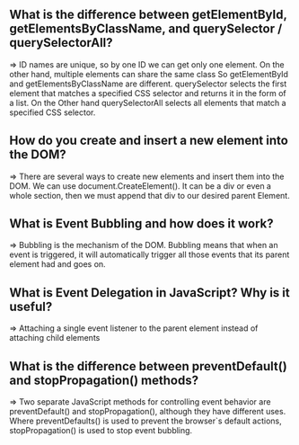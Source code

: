 ## What is the difference between getElementById, getElementsByClassName, and querySelector / querySelectorAll?
 => ID names are unique, so by one ID we can get only one element. On the other hand, multiple elements can share the same class
    So getElementById and getElementsByClassName are different.
    querySelector selects the first element that matches a specified CSS selector and returns it in the form of a list. On the Other hand
    querySelectorAll selects all elements that match a specified CSS selector.

## How do you create and insert a new element into the DOM?
  => There are several ways to create new elements and insert them into the DOM. We can use document.CreateElement(). It can be a div or even a 
     whole section, then we must append that div to our desired parent Element.

## What is Event Bubbling and how does it work?
  => Bubbling is the mechanism of the DOM. Bubbling means that when an event is triggered, it will automatically trigger all those events that its 
     parent element had and goes on.

## What is Event Delegation in JavaScript? Why is it useful?
=> Attaching a single event listener to the parent element instead of attaching child elements

## What is the difference between preventDefault() and stopPropagation() methods?
=> Two separate JavaScript methods for controlling event behavior are preventDefault() and stopPropagation(), although they have different uses. 
   Where preventDefaults() is used to prevent the browser`s default actions, stopPropagation() is used to stop event bubbling.
   
